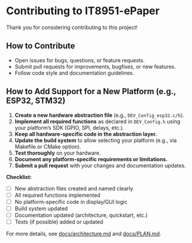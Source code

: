 # Contributing to IT8951-ePaper

Thank you for considering contributing to this project!

## How to Contribute
- Open issues for bugs, questions, or feature requests.
- Submit pull requests for improvements, bugfixes, or new features.
- Follow code style and documentation guidelines.

## How to Add Support for a New Platform (e.g., ESP32, STM32)

1. **Create a new hardware abstraction file** (e.g., `DEV_Config_esp32.c/h`).
2. **Implement all required functions** as declared in `DEV_Config.h` using your platform’s SDK (GPIO, SPI, delays, etc.).
3. **Keep all hardware-specific code in the abstraction layer.**
4. **Update the build system** to allow selecting your platform (e.g., via Makefile or CMake option).
5. **Test thoroughly** on your hardware.
6. **Document any platform-specific requirements or limitations.**
7. **Submit a pull request** with your changes and documentation updates.

**Checklist:**
- [ ] New abstraction files created and named clearly
- [ ] All required functions implemented
- [ ] No platform-specific code in display/GUI logic
- [ ] Build system updated
- [ ] Documentation updated (architecture, quickstart, etc.)
- [ ] Tests (if possible) added or updated

For more details, see [docs/architecture.md](architecture.md) and [docs/PLAN.md](PLAN.md). 